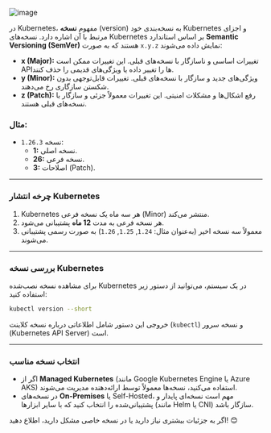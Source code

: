 
![image](https://github.com/user-attachments/assets/2a7384aa-d894-4c4e-8d67-7453361bd02d)



در Kubernetes، مفهوم **نسخه** (version) به نسخه‌بندی خود Kubernetes و اجزای مرتبط با آن اشاره دارد. نسخه‌های Kubernetes بر اساس استاندارد **Semantic Versioning (SemVer)** هستند که به صورت `x.y.z` نمایش داده می‌شوند:

- **x (Major):** تغییرات اساسی و ناسازگار با نسخه‌های قبلی. این تغییرات ممکن است API‌ها را تغییر داده یا ویژگی‌های قدیمی را حذف کنند.
- **y (Minor):** ویژگی‌های جدید و سازگار با نسخه‌های قبلی. تغییرات قابل‌توجهی بدون شکستن سازگاری رخ می‌دهند.
- **z (Patch):** رفع اشکال‌ها و مشکلات امنیتی. این تغییرات معمولاً جزئی و سازگار با نسخه‌های قبلی هستند.

### مثال:
- نسخه `1.26.3`:
  - **1:** نسخه اصلی.
  - **26:** نسخه فرعی.
  - **3:** اصلاحات (Patch).

---

### چرخه انتشار Kubernetes
1. Kubernetes هر سه ماه یک نسخه فرعی (Minor) منتشر می‌کند.
2. هر نسخه فرعی به مدت **12 ماه** پشتیبانی می‌شود.
3. معمولاً سه نسخه اخیر (به‌عنوان مثال: `1.24`, `1.25`, `1.26`) به صورت رسمی پشتیبانی می‌شوند.

---

### بررسی نسخه Kubernetes
برای مشاهده نسخه نصب‌شده Kubernetes در یک سیستم، می‌توانید از دستور زیر استفاده کنید:

```bash
kubectl version --short
```

خروجی این دستور شامل اطلاعاتی درباره نسخه کلاینت (`kubectl`) و نسخه سرور (Kubernetes API Server) است.

---

### انتخاب نسخه مناسب
- اگر از **Managed Kubernetes** (مانند Google Kubernetes Engine یا Azure AKS) استفاده می‌کنید، نسخه‌ها معمولاً توسط ارائه‌دهنده مدیریت می‌شوند.
- در نسخه‌های **On-Premises** یا Self-Hosted، مهم است نسخه‌ای پایدار و پشتیبانی‌شده را انتخاب کنید که با سایر ابزارها (مانند Helm یا CNI) سازگار باشد.

اگر به جزئیات بیشتری نیاز دارید یا در نسخه خاصی مشکل دارید، اطلاع دهید! 😊
